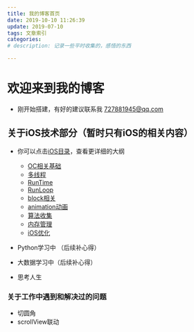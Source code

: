 ```yaml
---
title: 我的博客首页
date: 2019-10-10 11:26:39
update: 2019-07-10
tags: 文章索引
categories: 
# description: 记录一些平时收集的，感悟的东西

---
```


# 欢迎来到我的博客
- 刚开始搭建，有好的建议联系我 727881945@qq.com
## 关于iOS技术部分（暂时只有iOS的相关内容）

- 你可以点击[iOS目录](/categories/)，查看更详细的大纲
    - [OC相关基础](/iOS/objective-c/index.html)
    - [多线程](/iOS/multithreading/index.html)
    - [RunTime](/iOS/RunTime/index.html)
    - [RunLoop](/iOS/RunLoop/index.html)
    - [block相关](/iOS/block/index.html)
    - [animation动画](/iOS/animation/index.html)
    - [算法收集](/iOS/algorithm/index.html)
    - [内存管理](/iOS/memorymanagerment/index.html)
    - [iOS优化](/iOS/performance/index.html)

- Python学习中 （后续补心得）
- 大数据学习中（后续补心得）
- 思考人生

<!-- more --> 

### 关于工作中遇到和解决过的问题
- 切圆角
- scrollView联动


